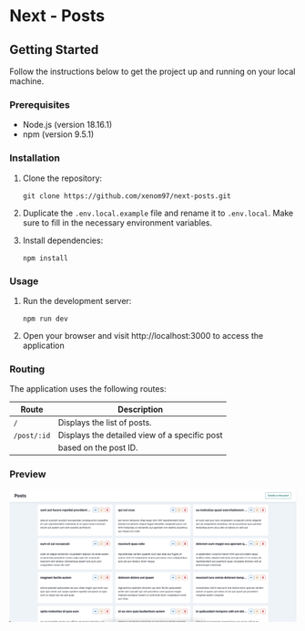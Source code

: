# Next - Posts

## Getting Started

Follow the instructions below to get the project up and running on your local machine.

### Prerequisites

- Node.js (version 18.16.1)
- npm (version 9.5.1)

### Installation

1. Clone the repository:

   ```shell
   git clone https://github.com/xenom97/next-posts.git

   ```

2. Duplicate the `.env.local.example` file and rename it to `.env.local`. Make sure to fill in the necessary environment variables.

3. Install dependencies:
   ```shell
   npm install
   ```

### Usage

1. Run the development server:

   ```shell
   npm run dev
   ```

2. Open your browser and visit http://localhost:3000 to access the application

### Routing

The application uses the following routes:

| Route       | Description                                   |
| ----------- | --------------------------------------------- |
| `/`         | Displays the list of posts.                   |
| `/post/:id` | Displays the detailed view of a specific post |
|             | based on the post ID.                         |

### Preview

![Screenshot](/preview/posts.png)
